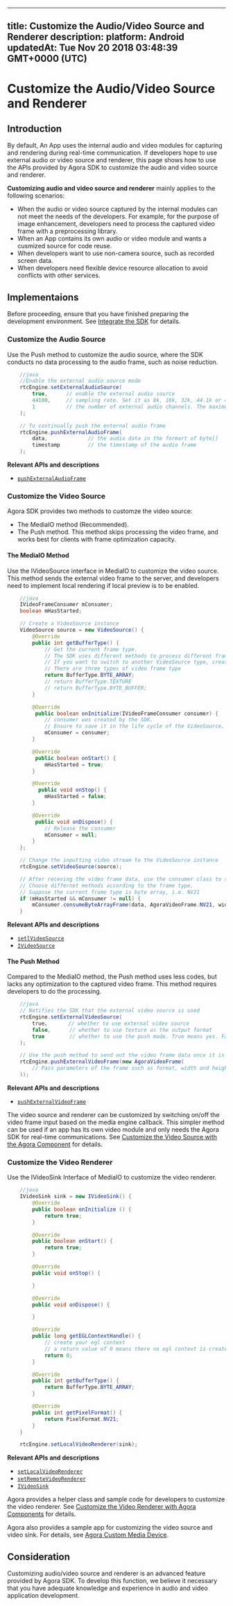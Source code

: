 
---
title: Customize the Audio/Video Source and Renderer
description: 
platform: Android
updatedAt: Tue Nov 20 2018 03:48:39 GMT+0000 (UTC)
---
# Customize the Audio/Video Source and Renderer
## Introduction

By default, An App uses the internal audio and video modules for capturing and rendering during real-time communication. If developers hope to use external audio or video source and renderer, this page shows how to use the APIs provided by Agora SDK to customize the audio and video source and renderer.

**Customizing audio and video source and renderer** mainly applies to the following scenarios:

- When the audio or video source captured by the internal modules can not meet the needs of the developers. For example, for the purpose of image enhancement, developers need to process the captured video frame with a preprocessing library.
- When an App contains its own audio or video module and wants a cusmized source for  code reuse.
- When developers want to use non-camera source, such as recorded screen data.
- When developers need flexible device resource allocation to avoid conflicts with other services.

## Implementaions

Before proceeding, ensure that you have finished preparing the development environment. See [Integrate the SDK](../../en/Interactive%20Broadcast/android_video.md) for details.

### Customize the Audio Source

Use the Push method to customize the audio source, where the SDK conducts no data processing to the audio frame, such as noise reduction.

```java
    //java
    //Enable the external audio source mode
    rtcEngine.setExternalAudioSource(
        true,      // enable the external audio source
        44100,     // sampling rate. Set it as 8k, 16k, 32k, 44.1k or 48kHz
        1          // the number of external audio channels. The maximum value is 2
    );

    // To continually push the enternal audio frame
    rtcEngine.pushExternalAudioFrame(
        data,             // the audio data in the formart of byte[]
        timestamp         // the timestamp of the audio frame
    );
```

**Relevant APIs and descriptions**
*  [`pushExternalAudioFrame`](https://docs.agora.io/en/Interactive%20Broadcast/API%20Reference/java/classio_1_1agora_1_1rtc_1_1_rtc_engine.html#a9e219a679d066cfc2544b5e8f9d4d69f)

### Customize the Video Source

Agora SDK provides two methods to customze the video source:

- The MediaIO method (Recommended).
- The Push method. This method skips processing the video frame, and works best for clients with frame optimization capacity.

#### The MediaIO Method

Use the IVideoSource interface in MediaIO to customize the video source. This method sends the external video frame to the server, and developers need to implement local rendering if local preview is to be enabled.



```java
    //java
    IVideoFrameConsumer mConsumer;
    boolean mHasStarted;

    // Create a VideoSource instance
    VideoSource source = new VideoSource() {
        @Override
        public int getBufferType() {
            // Get the current frame type. 
            // The SDK uses different methods to process different frame types.
            // If you want to switch to another VideoSource type, create another instance
            // There are three types of video frame type
            return BufferType.BYTE_ARRAY;
            // return BufferType.TEXTURE
            // return BufferType.BYTE_BUFFER;
        }

        @Override
         public boolean onInitialize(IVideoFrameConsumer consumer) {
            // consumer was created by the SDK.
            // Ensure to save it in the life cycle of the VideoSource。
            mConsumer = consumer;
        }

        @Override
         public boolean onStart() {
            mHasStarted = true;
        }

        @Override
          public void onStop() {
            mHasStarted = false;
        }

        @Override
         public void onDispose() {
            // Release the consumer
            mConsumer = null;
        }
    };

    // Change the inputting video stream to the VideoSource instance
    rtcEngine.setVideoSource(source);

    // After receving the video frame data, use the consumer class to send the data
    // Choose differnet methods according to the frame type.
    // Suppose the current frame type is byte array, i.e. NV21
    if (mHasStarted && mConsumer != null) {
        mConsumer.consumeByteArrayFrame(data, AgoraVideoFrame.NV21, width, height, rotation, timestamp);
    }
```

**Relevant APIs and descriptions**

* [`setlVideoSource`](https://docs.agora.io/en/Interactive%20Broadcast/API%20Reference/java/classio_1_1agora_1_1rtc_1_1_rtc_engine.html#aa240e991d12b5240fc5fd362cbc0d521)
* [`IVideoSource`](https://docs.agora.io/en/Interactive%20Broadcast/API%20Reference/java/interfaceio_1_1agora_1_1rtc_1_1mediaio_1_1_i_video_source.html)

#### The Push Method

Compared to the MediaIO method, the Push method uses less codes, but lacks any optimization to the captured video frame. This method requires developers to do the processing.

```java
    //java
    // Notifies the SDK that the external video source is used
    rtcEngine.setExternalVideoSource(
        true，      // whether to use external video source
        false,      // whether to use texture as the output format
        true        // whether to use the push mode. True means yes. False means to use the pull mode, which is not supported
    );

    // Use the push method to send out the video frame data once it is received.
    rtcEngine.pushExternalVideoFrame(new AgoraVideoFrame(
        // Pass parameters of the frame such as format, width and height of the in the AgoraVideoFrame construct
    ));
```

**Relevant APIs and descriptions**
* [`pushExternalVideoFrame`](https://docs.agora.io/en/Interactive%20Broadcast/API%20Reference/java/classio_1_1agora_1_1rtc_1_1_rtc_engine.html#a6e7327f4449800a2c2ddc200eb2c0386)

The video source and renderer can be customized by switching on/off the video frame input based on the media engine callback. This simpler method can be used if an app has its own video module and only needs the Agora SDK for real-time communications. See [Customize the Video Source with the Agora Component](../../en/Interactive%20Broadcast/custom_advanced_android.md) for details.

### Customize the Video Renderer

Use the IVideoSink Interface of MediaIO to customize the video renderer.

```java
    //java
    IVideoSink sink = new IVideoSink() {
        @Override
        public boolean onInitialize () {
            return true;
        }

        @Override
        public boolean onStart() {
            return true;
        }

        @Override
        public void onStop() {

        }

        @Override
        public void onDispose() {

        }

        @Override
        public long getEGLContextHandle() {
            // create your egl context
            // a return value of 0 means there no egl context is created in the renderer
            return 0;
        }

        @Override
        public int getBufferType() {
            return BufferType.BYTE_ARRAY;
        }

        @Override
        public int getPixelFormat() {
            return PixelFormat.NV21;
        }
    }

    rtcEngine.setLocalVideoRenderer(sink);
```

**Relevant APIs and descriptions**
* [`setLocalVideoRenderer`](https://docs.agora.io/en/Interactive%20Broadcast/API%20Reference/java/classio_1_1agora_1_1rtc_1_1_rtc_engine.html#ab10fd6d8dd89a5bca09b115ecd9e3416)
* [`setRemoteVideoRenderer`](https://docs.agora.io/en/Interactive%20Broadcast/API%20Reference/java/classio_1_1agora_1_1rtc_1_1_rtc_engine.html#a0da32c040cb9d987df2950b83459ba56)
* [`IVideoSink`](https://docs.agora.io/en/Interactive%20Broadcast/API%20Reference/java/interfaceio_1_1agora_1_1rtc_1_1mediaio_1_1_i_video_sink.html)


Agora provides a helper class and sample code for developers to customize the video renderer. See [Customize the Video Renderer with Agora Components](../../en/Interactive%20Broadcast/custom_advanced_android.md) for details.

Agora also provides a sample app for customizing the video source and video sink. For details, see [Agora Custom Media Device](https://github.com/AgoraIO/Advanced-Video/tree/master/Custom-Media-Device/Agora-Custom-Media-Device-Android).

## Consideration

Customizing audio/video source and renderer is an advanced feature provided by Agora SDK. To develop this function, we believe it necessary that you have adequate knowledge and experience in audio and video application development.
